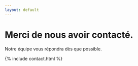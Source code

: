 ```yaml
---
layout: default
---
```


<main class="mw7-ns center pa3 ph5-ns lh-copy">

  <h1>Merci de nous avoir contacté.</h1>

  <p>Notre équipe vous répondra dès que possible.</p>

  {% include contact.html %}
</main>
